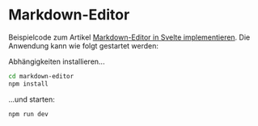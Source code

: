 # Markdown-Editor

Beispielcode zum Artikel [Markdown-Editor in Svelte implementieren](https://code-snacks.de/blog/Markdown-Editor/).
Die Anwendung kann wie folgt gestartet werden:

Abhängigkeiten installieren...

```bash
cd markdown-editor
npm install
```

...und starten:

```bash
npm run dev
```